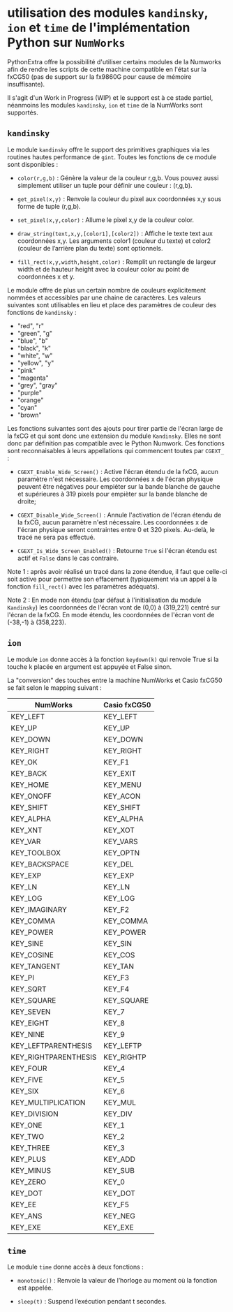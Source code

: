 # utilisation des modules `kandinsky`, `ion` et `time` de l'implémentation Python sur `NumWorks`

PythonExtra offre la possibilité d'utiliser certains modules de la Numworks afin de rendre les scripts de cette machine compatible en l'état sur la fxCG50 (pas de support sur la fx9860G pour cause de mémoire insuffisante).

Il s'agit d'un Work in Progress (WIP) et le support est à ce stade partiel, néanmoins les modules `kandinsky`, `ion` et `time` de la NumWorks sont supportés.

## `kandinsky`

Le module `kandinsky` offre le support des primitives graphiques via les routines hautes performance de `gint`. Toutes les fonctions de ce module sont disponibles :

- `color(r,g,b)` : Génère la valeur de la couleur r,g,b. Vous pouvez aussi simplement utiliser un tuple pour définir une couleur : (r,g,b).

- `get_pixel(x,y)` : Renvoie la couleur du pixel aux coordonnées x,y sous forme de tuple (r,g,b).

- `set_pixel(x,y,color)` : Allume le pixel x,y de la couleur color.

- `draw_string(text,x,y,[color1],[color2])` : Affiche le texte text aux coordonnées x,y. Les arguments color1 (couleur du texte) et color2 (couleur de lʼarrière plan du texte) sont optionnels.

- `fill_rect(x,y,width,height,color)` : Remplit un rectangle de largeur width et de hauteur height avec la couleur color au point de coordonnées x et y.

Le module offre de plus un certain nombre de couleurs explicitement nommées et accessibles par une chaine de caractères. Les valeurs suivantes sont utilisables en lieu et place des paramètres de couleur des fonctions de `kandinsky` :
- "red", "r"
- "green", "g"
- "blue", "b"
- "black", "k"
- "white", "w"
- "yellow", "y"
- "pink"
- "magenta"
- "grey", "gray"
- "purple"
- "orange"
- "cyan"
- "brown"

Les fonctions suivantes sont des ajouts pour tirer partie de l'écran large de la fxCG et qui sont donc une extension du module `Kandinsky`. Elles ne sont donc par définition pas compatible avec le Python Numwork. Ces fonctions sont reconnaisables à leurs appellations qui commencent toutes par `CGEXT_` :

- `CGEXT_Enable_Wide_Screen()` : Active l'écran étendu de la fxCG, aucun paramètre n'est nécessaire. Les coordonnées x de l'écran physique peuvent être négatives pour empiéter sur la bande blanche de gauche et supérieures à 319 pixels pour empièter sur la bande blanche de droite;

- `CGEXT_Disable_Wide_Screen()` : Annule l'activation de l'écran étendu de la fxCG, aucun paramètre n'est nécessaire. Les coordonnées x de l'écran physique seront contraintes entre 0 et 320 pixels. Au-delà, le tracé ne sera pas effectué. 

- `CGEXT_Is_Wide_Screen_Enabled()` : Retourne `True` si l'écran étendu est actif et `False` dans le cas contraire.

Note 1 : après avoir réalisé un tracé dans la zone étendue, il faut que celle-ci soit active pour permettre son effacement (typiquement via un appel à la fonction `fill_rect()` avec les paramètres adéquats).

Note 2 : En mode non étendu (par défaut à l'initialisation du module `Kandinsky`) les coordonnées de l'écran vont de (0,0) à (319,221) centré sur l'écran de la fxCG. En mode étendu, les coordonnées de l'écran vont de (-38,-1) à (358,223).


## `ion`

Le module `ion` donne accès à la fonction `keydown(k)` qui renvoie True si la touche k placée en argument est appuyée et False sinon.

La "conversion" des touches entre la machine NumWorks et Casio fxCG50 se fait selon le mapping suivant :

| NumWorks | Casio fxCG50 |
|----------|--------------|
| KEY_LEFT     | KEY_LEFT |
| KEY_UP     | KEY_UP |
| KEY_DOWN     | KEY_DOWN |
| KEY_RIGHT     | KEY_RIGHT |
| KEY_OK      | KEY_F1 |
| KEY_BACK        | KEY_EXIT |
| KEY_HOME        | KEY_MENU |
| KEY_ONOFF       | KEY_ACON |
| KEY_SHIFT     | KEY_SHIFT |
| KEY_ALPHA     | KEY_ALPHA |
| KEY_XNT     | KEY_XOT |
| KEY_VAR     | KEY_VARS |
| KEY_TOOLBOX     | KEY_OPTN |
| KEY_BACKSPACE       | KEY_DEL |
| KEY_EXP     | KEY_EXP |
| KEY_LN     | KEY_LN |
| KEY_LOG     | KEY_LOG |
| KEY_IMAGINARY       | KEY_F2 |
| KEY_COMMA     | KEY_COMMA |
| KEY_POWER     | KEY_POWER |
| KEY_SINE        | KEY_SIN |
| KEY_COSINE      | KEY_COS |
| KEY_TANGENT     | KEY_TAN |
| KEY_PI      | KEY_F3 |
| KEY_SQRT        | KEY_F4 |
| KEY_SQUARE     | KEY_SQUARE |
| KEY_SEVEN       | KEY_7 |
| KEY_EIGHT       | KEY_8 |
| KEY_NINE        | KEY_9 |
| KEY_LEFTPARENTHESIS     | KEY_LEFTP |
| KEY_RIGHTPARENTHESIS        | KEY_RIGHTP |
| KEY_FOUR        | KEY_4 |
| KEY_FIVE        | KEY_5 |
| KEY_SIX     | KEY_6 |
| KEY_MULTIPLICATION      | KEY_MUL |
| KEY_DIVISION        | KEY_DIV |
| KEY_ONE     | KEY_1 |
| KEY_TWO     | KEY_2 |
| KEY_THREE       | KEY_3 |
| KEY_PLUS        | KEY_ADD |
| KEY_MINUS       | KEY_SUB |
| KEY_ZERO        | KEY_0 |
| KEY_DOT     | KEY_DOT |
| KEY_EE      | KEY_F5 |
| KEY_ANS     | KEY_NEG |
| KEY_EXE     | KEY_EXE |


## `time`

Le module `time` donne accès à deux fonctions :

- `monotonic()` : Renvoie la valeur de lʼhorloge au moment où la fonction est appelée.

- `sleep(t)` : Suspend lʼexécution pendant t secondes.


